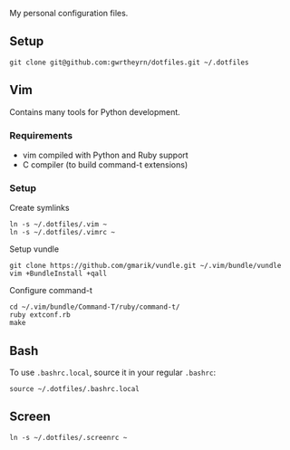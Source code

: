 My personal configuration files.

## Setup

    git clone git@github.com:gwrtheyrn/dotfiles.git ~/.dotfiles


## Vim

Contains many tools for Python development.

### Requirements

 * vim compiled with Python and Ruby support
 * C compiler (to build command-t extensions)

### Setup

Create symlinks

    ln -s ~/.dotfiles/.vim ~
    ln -s ~/.dotfiles/.vimrc ~

Setup vundle

    git clone https://github.com/gmarik/vundle.git ~/.vim/bundle/vundle
    vim +BundleInstall +qall

Configure command-t

    cd ~/.vim/bundle/Command-T/ruby/command-t/
    ruby extconf.rb
    make


## Bash

To use `.bashrc.local`, source it in your regular `.bashrc`:

    source ~/.dotfiles/.bashrc.local


## Screen

    ln -s ~/.dotfiles/.screenrc ~
